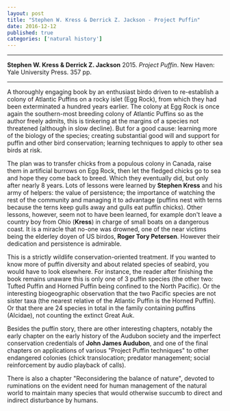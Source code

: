 ```yaml
---
layout: post
title: "Stephen W. Kress & Derrick Z. Jackson - Project Puffin"
date: 2016-12-12
published: true
categories: ['natural history']
---
```



***
<b>Stephen W. Kress & Derrick Z. Jackson</b> 2015. _Project Puffin_. New Haven: Yale University Press. 357 pp.

***


A thoroughly engaging book by an enthusiast birdo driven to re-establish a colony of Atlantic Puffins on a rocky islet (Egg Rock), from which they had been exterminated a hundred years earlier.  The colony at Egg Rock is once again the southern-most breeding colony of Atlantic Puffins so as the author freely admits, this is tinkering at the margins of a species not threatened (although in slow decline).  But for a good cause:  learning more of the biology of the species; creating substantial good will and support for puffin and other bird conservation; learning techniques to apply to other sea birds at risk.

The plan was to transfer chicks from a populous colony in Canada, raise them in artificial burrows on Egg Rock, then let the fledged chicks go to sea and hope they come back to breed.  Which they eventually did, but only after nearly 8 years.  Lots of lessons were learned by **Stephen Kress** and his army of helpers: the value of persistence; the importance of watching the rest of the community and managing it to advantage (puffins nest with terns because the terns keep gulls away and gulls eat puffin chicks).  Other lessons, however, seem not to have been learned, for example don't leave a country boy from Ohio (**Kress**) in charge of small boats on a dangerous coast.  It is a miracle that no-one was drowned, one of the near victims being the elderley doyen of US birdos, **Roger Tory Petersen**.  However their dedication and persistence is admirable.

This is a strictly wildlife conservation-oriented treatment.  If you wanted to know more of puffin diversity and about related species of seabird, you would have to look elsewhere.  For instance, the reader after finishing the book remains unaware this is only one of 3 puffin species (the other two: Tufted Puffin and Horned Puffin being confined to the North Pacific).  Or the interesting biogeographic observation that the two Pacific species are not sister taxa (the nearest relative of the Atlantic Puffin is the Horned Puffin).  Or that there are 24 species in total in the family containing puffins (Alcidae), not counting the extinct Great Auk.   

Besides the puffin story, there are other interesting chapters, notably the early chapter on the early history of the Audubon society and the imperfect conservation credentials of **John James Audubon**, and one of the final chapters on applications of various "Project Puffin techniques" to other endangered colonies (chick translocation; predator management; social reinforcement by audio playback of calls). 

There is also a chapter "Reconsidering the balance of nature", devoted to ruminations on the evident need for human management of the natural world to maintain many species that would otherwise succumb to direct and indirect disturbance by humans. 
